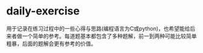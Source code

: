 # daily-exercise

用于记录在练习过程中的一些心得与思路(编程语言为C或python)，也希望能给后来者做一个简单的参考。每道题基本都包含了多种题解，前一到两种可能比较简单粗暴，后面的题解会更有参考的价值。